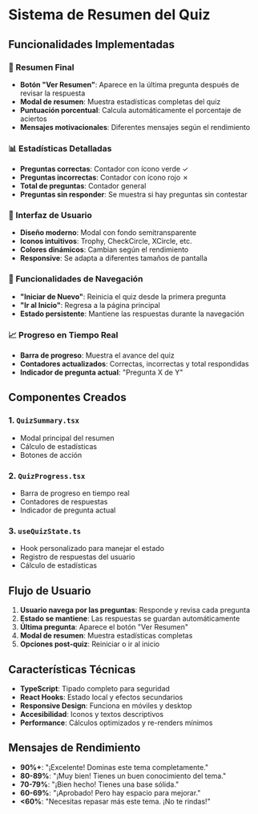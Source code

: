 # Sistema de Resumen del Quiz

## Funcionalidades Implementadas

### 🎯 Resumen Final
- **Botón "Ver Resumen"**: Aparece en la última pregunta después de revisar la respuesta
- **Modal de resumen**: Muestra estadísticas completas del quiz
- **Puntuación porcentual**: Calcula automáticamente el porcentaje de aciertos
- **Mensajes motivacionales**: Diferentes mensajes según el rendimiento

### 📊 Estadísticas Detalladas
- **Preguntas correctas**: Contador con ícono verde ✓
- **Preguntas incorrectas**: Contador con ícono rojo ✗
- **Total de preguntas**: Contador general
- **Preguntas sin responder**: Se muestra si hay preguntas sin contestar

### 🎨 Interfaz de Usuario
- **Diseño moderno**: Modal con fondo semitransparente
- **Iconos intuitivos**: Trophy, CheckCircle, XCircle, etc.
- **Colores dinámicos**: Cambian según el rendimiento
- **Responsive**: Se adapta a diferentes tamaños de pantalla

### 🔄 Funcionalidades de Navegación
- **"Iniciar de Nuevo"**: Reinicia el quiz desde la primera pregunta
- **"Ir al Inicio"**: Regresa a la página principal
- **Estado persistente**: Mantiene las respuestas durante la navegación

### 📈 Progreso en Tiempo Real
- **Barra de progreso**: Muestra el avance del quiz
- **Contadores actualizados**: Correctas, incorrectas y total respondidas
- **Indicador de pregunta actual**: "Pregunta X de Y"

## Componentes Creados

### 1. `QuizSummary.tsx`
- Modal principal del resumen
- Cálculo de estadísticas
- Botones de acción

### 2. `QuizProgress.tsx`
- Barra de progreso en tiempo real
- Contadores de respuestas
- Indicador de pregunta actual

### 3. `useQuizState.ts`
- Hook personalizado para manejar el estado
- Registro de respuestas del usuario
- Cálculo de estadísticas

## Flujo de Usuario

1. **Usuario navega por las preguntas**: Responde y revisa cada pregunta
2. **Estado se mantiene**: Las respuestas se guardan automáticamente
3. **Última pregunta**: Aparece el botón "Ver Resumen"
4. **Modal de resumen**: Muestra estadísticas completas
5. **Opciones post-quiz**: Reiniciar o ir al inicio

## Características Técnicas

- **TypeScript**: Tipado completo para seguridad
- **React Hooks**: Estado local y efectos secundarios
- **Responsive Design**: Funciona en móviles y desktop
- **Accesibilidad**: Iconos y textos descriptivos
- **Performance**: Cálculos optimizados y re-renders mínimos

## Mensajes de Rendimiento

- **90%+**: "¡Excelente! Dominas este tema completamente."
- **80-89%**: "¡Muy bien! Tienes un buen conocimiento del tema."
- **70-79%**: "¡Bien hecho! Tienes una base sólida."
- **60-69%**: "¡Aprobado! Pero hay espacio para mejorar."
- **<60%**: "Necesitas repasar más este tema. ¡No te rindas!" 